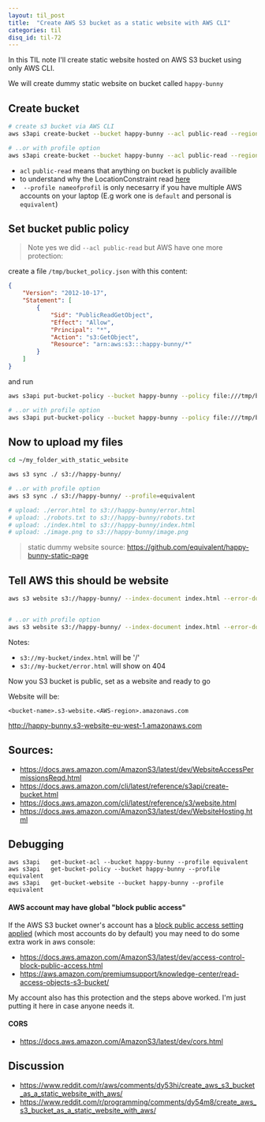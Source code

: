 ```yaml
---
layout: til_post
title:  "Create AWS S3 bucket as a static website with AWS CLI"
categories: til
disq_id: til-72
---
```


In this TIL note I'll create static website hosted on AWS S3 bucket
using only AWS CLI.

We will create dummy static website on bucket called `happy-bunny`


## Create bucket

```bash
# create s3 bucket via AWS CLI
aws s3api create-bucket --bucket happy-bunny --acl public-read --region eu-west-1  --create-bucket-configuration LocationConstraint=eu-west-1

# ..or with profile option
aws s3api create-bucket --bucket happy-bunny --acl public-read --region eu-west-1  --create-bucket-configuration LocationConstraint=eu-west-1 --profile equivalent

```

* `acl` `public-read` means that anything on bucket is publicly  availible
* to understand why the LocationConstraint read [here](https://github.com/aws/aws-cli/issues/2603)
* ` --profile nameofprofil` is only necesarry if you have multiple AWS accounts on your laptop (E.g work one is `default` and personal is `equivalent`)


## Set bucket public policy

> Note yes we did `--acl public-read` but AWS have one more protection:


create a file `/tmp/bucket_policy.json` with this content:

```JSON
{
    "Version": "2012-10-17",
    "Statement": [
        {
            "Sid": "PublicReadGetObject",
            "Effect": "Allow",
            "Principal": "*",
            "Action": "s3:GetObject",
            "Resource": "arn:aws:s3:::happy-bunny/*"
        }
    ]
}
```

and run


```bash
aws s3api put-bucket-policy --bucket happy-bunny --policy file:///tmp/bucket_policy.json

# ..or with profile option
aws s3api put-bucket-policy --bucket happy-bunny --policy file:///tmp/bucket_policy.json --profile equivalent
```


## Now to upload my files


```bash
cd ~/my_folder_with_static_website

aws s3 sync ./ s3://happy-bunny/

# ..or with profile option
aws s3 sync ./ s3://happy-bunny/ --profile=equivalent

# upload: ./error.html to s3://happy-bunny/error.html
# upload: ./robots.txt to s3://happy-bunny/robots.txt
# upload: ./index.html to s3://happy-bunny/index.html
# upload: ./image.png to s3://happy-bunny/image.png
```

> static dummy website source:  <https://github.com/equivalent/happy-bunny-static-page>

## Tell AWS this should be website

```bash
aws s3 website s3://happy-bunny/ --index-document index.html --error-document error.html


# ..or with profile option
aws s3 website s3://happy-bunny/ --index-document index.html --error-document error.html  --profile equivalent
```

Notes:

* `s3://my-bucket/index.html` will be '/'
* `s3://my-bucket/error.html` will show on 404



Now you S3 bucket is public, set as a website and ready to go

Website will be:

`<bucket-name>.s3-website.<AWS-region>.amazonaws.com`

<http://happy-bunny.s3-website-eu-west-1.amazonaws.com>


## Sources:

* <https://docs.aws.amazon.com/AmazonS3/latest/dev/WebsiteAccessPermissionsReqd.html>
* <https://docs.aws.amazon.com/cli/latest/reference/s3api/create-bucket.html>
* <https://docs.aws.amazon.com/cli/latest/reference/s3/website.html>
* <https://docs.aws.amazon.com/AmazonS3/latest/dev/WebsiteHosting.html>

## Debugging

```
aws s3api   get-bucket-acl --bucket happy-bunny --profile equivalent
aws s3api   get-bucket-policy --bucket happy-bunny --profile equivalent
aws s3api   get-bucket-website --bucket happy-bunny --profile equivalent
```

#### AWS account may have global "block public access"

If the AWS S3 bucket owner's account has a [block public access setting applied](https://docs.aws.amazon.com/AmazonS3/latest/dev/access-control-block-public-access.html#access-control-block-public-access-options) (which most accounts do by default) you may need to do some extra work in aws console:

* <https://docs.aws.amazon.com/AmazonS3/latest/dev/access-control-block-public-access.html>
* <https://aws.amazon.com/premiumsupport/knowledge-center/read-access-objects-s3-bucket/>

My account also has this protection and the steps above worked. I'm just
putting it here in case anyone needs it.

#### CORS

* <https://docs.aws.amazon.com/AmazonS3/latest/dev/cors.html>

## Discussion

* <https://www.reddit.com/r/aws/comments/dy53hi/create_aws_s3_bucket_as_a_static_website_with_aws/>
* <https://www.reddit.com/r/programming/comments/dy54m8/create_aws_s3_bucket_as_a_static_website_with_aws/>
